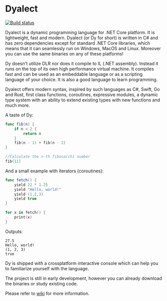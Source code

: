 # Dyalect

[![Build status](https://ci.appveyor.com/api/projects/status/lu26t16of7nhetp0?svg=true)](https://ci.appveyor.com/project/vorov2/dyalect)

Dyalect is a dynamic programming language for .NET Core platform.
It is lightweight, fast and modern. Dyalect (or Dy for short) is
written in C# and has zero dependencies except for standard .NET Core
libraries, which means that it can seamlessly run on Windows, MacOS
and Linux. Moreover you can use the same binaries on any of these 
platforms!

Dy doesn't utilize DLR nor does it compile to IL (.NET assembly). Instead
it runs on the top of its own high performance virtual machine. It
compiles fast and can be used as an embeddable language or as a
scripting language of your choice. It is also a good language to learn
programming.

Dyalect offers modern syntax, inspired by such languages as C#, Swift,
Go and Rust, first class functions, coroutines, expressive modules,
a dynamic type system with an ability to extend existing types with
new functions and much more. 

A taste of Dy:

```swift
func fib(n) {
    if n < 2 {
        return n
    }
    fib(n - 1) + fib(n - 2)
}

//Calculate the n-th fibonacchi number
fib(11)
```

And a small example with iterators (coroutines):

```swift
func fetch() { 
    yield 22 * 1.25
    yield "Hello, world!"
    yield (1,2,3)
    yield true  
}

for x in fetch() {
    print(x)
}
```

Outputs:

```
27.5
Hello, world!
(1, 2, 3)
true
```

Dy is shipped with a crossplatform interactive console which can
help you to familiarize yourself with the language.

The project is still in early development, however you can already
download the binaries or study existing code.

Please refer to [wiki](https://github.com/vorov2/dyalect/wiki) for more information.
